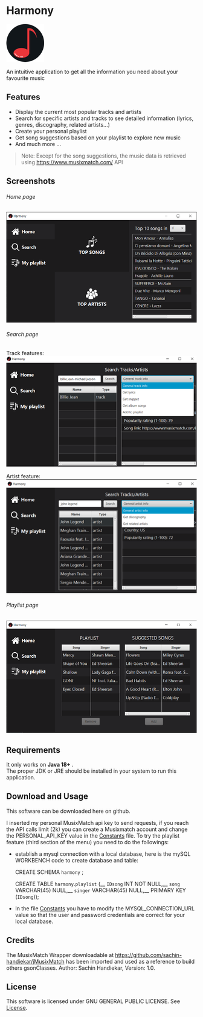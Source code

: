 # Harmony
<img src="src/main/resources/com/gmantovi/harmony/icons/harmony_icon.png" width="100" height="100">

An intuitive application to get all the information you need about your favourite music

## Features
- Display the current most popular tracks and artists
- Search for specific artists and tracks to see detailed information (lyrics, genres, discography, related artists...)
- Create your personal playlist
- Get song suggestions based on your playlist to explore new music
- And much more ...

>Note: Except for the song suggestions, the music data is retrieved using https://www.musixmatch.com/ API

## Screenshots

###### Home page
![Alt text](src/main/resources/com/gmantovi/harmony/screenshots/homePage.png?raw=true "HomePage")

###### Search page
Track features:
![Alt text](src/main/resources/com/gmantovi/harmony/screenshots/searchTrackPage.png?raw=true "SearchPage")

Artist feature:
![Alt text](src/main/resources/com/gmantovi/harmony/screenshots/searchArtistPage.png?raw=true "SearchPage")

###### Playlist page
![Alt text](src/main/resources/com/gmantovi/harmony/screenshots/playlistPage.png?raw=true "PlaylistPage")



## Requirements
It only works on **Java 18+** .    
The proper JDK or JRE should be installed in your system to run this application.

## Download and Usage
This software can be downloaded here on github.

I inserted my personal MusixMatch api key to send requests, if you reach the API calls limit (2k) you can create a Musixmatch account and 
change the PERSONAL_API_KEY value in the [Constants](src/main/java/com/gmantovi/harmony/config/Constants.java) file.
To try the playlist feature (third section of the menu) you need to do the followings:
- establish a mysql connection with a local database, here is the mySQL WORKBENCH code to create database and table:
  
  CREATE SCHEMA `harmony` ;

  CREATE TABLE `harmony`.`playlist` (__
  `IDsong` INT NOT NULL,__
  `song` VARCHAR(45) NULL,__
  `singer` VARCHAR(45) NULL,__
  PRIMARY KEY (`IDsong`));


- In the file [Constants](src/main/java/com/gmantovi/harmony/config/Constants.java) you have to modify the MYSQL_CONNECTION_URL
  value so that the user and password credentials are correct for your local database.


## Credits
The MusixMatch Wrapper downloadable at https://github.com/sachin-handiekar/jMusixMatch has been imported and used as a reference to build others gsonClasses.
Author: Sachin Handiekar,
Version: 1.0.
## License
This software is licensed under GNU GENERAL PUBLIC LICENSE.
See [License](LICENSE).

